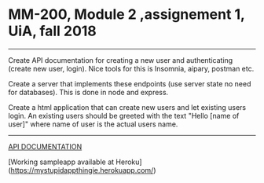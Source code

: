 # MM-200, Module 2 ,assignement 1, UiA, fall 2018

---

Create API documentation for creating a new user and authenticating (create new user, login). Nice tools for this is Insomnia, aipary, postman etc.

Create a server that implements these endpoints (use server state no need for databases). This is done in node and express.

Create a html application that can create new users and let existing users login. An existing users should be greeted with the text "Hello [name of user]" where name of user is the actual users name.

---

[API DOCUMENTATION](./documentation/api.md)

[Working sampleapp available at Heroku] (https://mystupidappthingie.herokuapp.com/)
